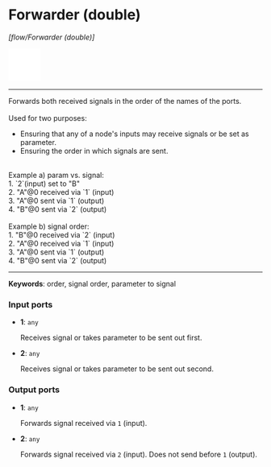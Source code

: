 # Forwarder (double)

_[flow/Forwarder (double)]_

![icon](</assets/icons/7341443a-8a0a-4a83-b302-effdb497c0f3.png>)

---

Forwards both received signals in the order of the names of the ports.<br>
<br>
Used for two purposes:<br>
* Ensuring that any of a node's inputs may receive signals or be set as parameter.<br>
* Ensuring the order in which signals are sent.<br>
<br>
Example a) param vs. signal:<br>
1. `2`(input) set to "B"<br>
2. "A"@0 received via `1` (input)<br>
3. "A"@0 sent via `1` (output)<br>
4. "B"@0 sent via `2` (output)<br>
<br>
Example b) signal order:<br>
1. "B"@0 received via `2` (input)<br>
2. "A"@0 received via `1` (input)<br>
3. "A"@0 sent via `1` (output)<br>
4. "B"@0 sent via `2` (output)<br>

---

__Keywords__: order, signal order, parameter to signal

### Input ports

* __1__: ` any `

    Receives signal or takes parameter to be sent out first.<br>


* __2__: ` any `

    Receives signal or takes parameter to be sent out second.<br>

### Output ports

* __1__: ` any `

    Forwards signal received via `1` (input).<br>


* __2__: ` any `

    Forwards signal received via `2` (input). Does not send before `1` (output).<br>

